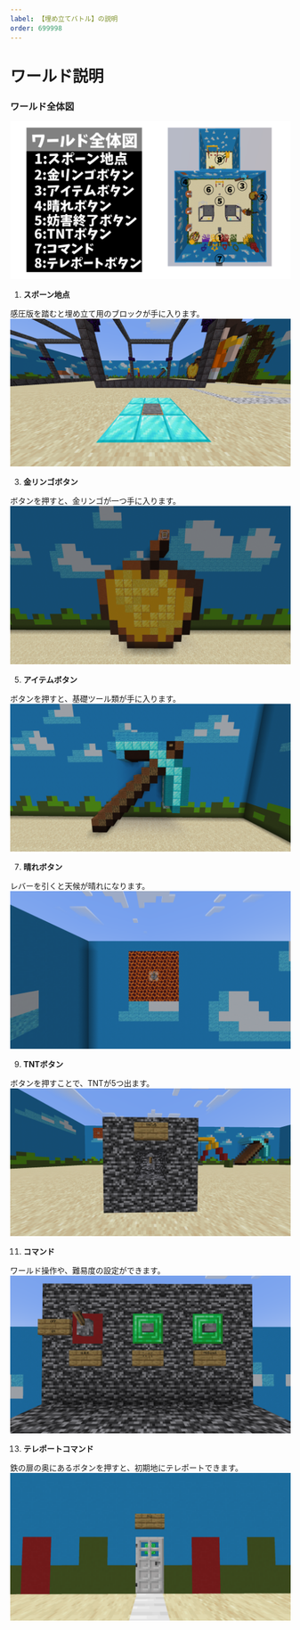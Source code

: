 ```yaml
---
label: 【埋め立てバトル】の説明
order: 699998
---
```



# ワールド説明
### ワールド全体図
![ワールド全体図](/image/battle1.PNG)

1. **スポーン地点**

感圧版を踏むと埋め立て用のブロックが手に入ります。
![スポーン地点](/image/battle2.png)

3. **金リンゴボタン**

ボタンを押すと、金リンゴが一つ手に入ります。
![金リンゴボタン](/image/b4.png)

5. **アイテムボタン**

ボタンを押すと、基礎ツール類が手に入ります。
![アイテムボタン](/image/battle5.png)

7. **晴れボタン**

レバーを引くと天候が晴れになります。
![晴れボタン](/image/battle6.png)

9. **TNTボタン**

ボタンを押すことで、TNTが5つ出ます。
![TNTボタン](/image/battle7.png)

11. **コマンド**

ワールド操作や、難易度の設定ができます。
![コマンド](/image/battle8.png)

13. **テレポートコマンド**

鉄の扉の奥にあるボタンを押すと、初期地にテレポートできます。
![テレポート](/image/battle9.png)
